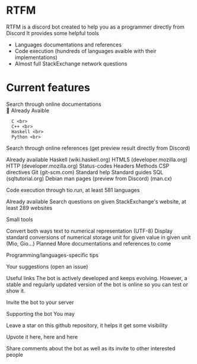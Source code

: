 # RTFM

RTFM is a discord bot created to help you as a programmer directly from Discord It provides some helpful tools
* Languages documentations and references
* Code execution (hundreds of languages avaible with their implementations)
* Almost full StackExchange network questions

# Current features
Search through online documentations <br>
  🔽 Already Avaible <br>
  
      C <br>
      C++ <br>
      Haskell <br>
      Python <br>
 
Search through online references (get preview result directly from Discord)

Already available
Haskell (wiki.haskell.org)
HTML5 (developer.mozilla.org)
HTTP (developer.mozilla.org)
Status-codes
Headers
Methods
CSP directives
Git (git-scm.com)
Standard help
Standard guides
SQL (sqltutorial.org)
Debian man pages (preview from Discord) (man.cx)

Code execution through tio.run, at least 581 languages

Already available
Search questions on given StackExchange's website, at least 289 websites

Small tools

Convert both ways text to numerical representation (UTF-8)
Display standard conversions of numerical storage unit for given value in given unit (Mio, Gio...)
Planned
More documentations and references to come

Programming/languages-specific tips

Your suggestions (open an issue)

Useful links
The bot is actively developed and keeps evolving. However, a stable and regularly updated version of the bot is online so you can test or show it.

Invite the bot to your server

Supporting the bot
You may

Leave a star on this github repository, it helps it get some visibility

Upvote it here, here and here

Share comments about the bot as well as its invite to other interested people
